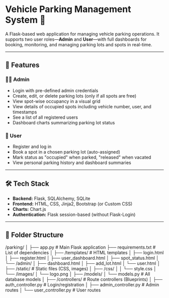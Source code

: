 # Vehicle Parking Management System 🚗

A Flask-based web application for managing vehicle parking operations. It supports two user roles—**Admin** and **User**—with full dashboards for booking, monitoring, and managing parking lots and spots in real-time.

---

## 🔧 Features

### 👨‍💼 Admin
- Login with pre-defined admin credentials
- Create, edit, or delete parking lots (only if all spots are free)
- View spot-wise occupancy in a visual grid
- View details of occupied spots including vehicle number, user, and timestamps
- See a list of all registered users
- Dashboard charts summarizing parking lot status

### 🙋 User
- Register and log in
- Book a spot in a chosen parking lot (auto-assigned)
- Mark status as "occupied" when parked, "released" when vacated
- View personal parking history and dashboard summaries

---

## 🛠️ Tech Stack

- **Backend:** Flask, SQLAlchemy, SQLite
- **Frontend:** HTML, CSS, Jinja2, Bootstrap (or Custom CSS)
- **Charts:** Chart.js
- **Authentication:** Flask session-based (without Flask-Login)

---

## 📁 Folder Structure

/parking/
│
├── app.py # Main Flask application
├── requirements.txt # List of dependencies
│
├── /templates/ # HTML templates
│ ├── login.html
│ ├── register.html
│ ├── user_dashboard.html
│ ├── spot_status.html
│ └── /admin/
│ ├── dashboard.html
│ ├── add_lot.html
│ └── user.html
│
├── /static/ # Static files (CSS, images)
│ ├── /css/
│ │ └── style.css
│ └── /images/
│ └── logo.png
│
├── /models/
│ └── models.py # All database models
│
├── /controllers/ # Route controllers (Blueprints)
│ ├── auth_controller.py # Login/registration
│ ├── admin_controller.py # Admin routes
│ └── user_controller.py # User routes

